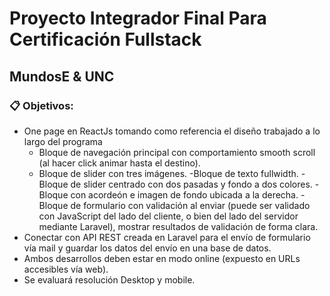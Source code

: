 # Proyecto Integrador Final Para Certificación Fullstack
## MundosE & UNC
### 📋 Objetivos:
- One page en ReactJs tomando como referencia el diseño trabajado a lo largo del programa
    - Bloque de navegación principal con comportamiento smooth scroll (al hacer click animar hasta el destino).
    - Bloque de slider con tres imágenes.
    -Bloque de texto fullwidth.
    -Bloque de slider centrado con dos pasadas y fondo a dos colores.
    -Bloque con acordeón e imagen de fondo ubicada a la derecha.
    -Bloque de formulario con validación al enviar (puede ser validado con JavaScript del lado del cliente, o bien del lado del servidor mediante Laravel), mostrar resultados de validación de forma clara.
- Conectar con API REST creada en Laravel para el envío de formulario vía mail y guardar los datos del envío en una base de datos.
- Ambos desarrollos deben estar en modo online (expuesto en URLs accesibles vía web).
- Se evaluará resolución Desktop y mobile.
